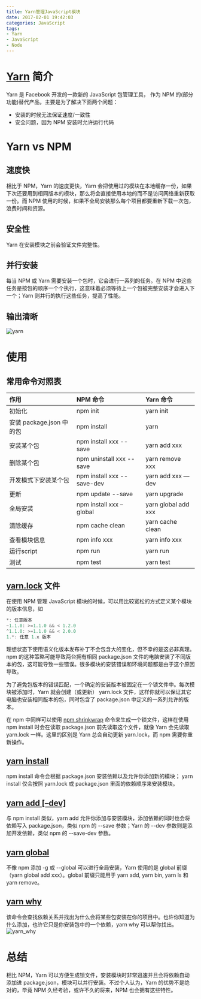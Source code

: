 ```yaml
---
title: Yarn管理JavaScript模块
date: 2017-02-01 19:42:03
categories: JavaScript
tags:
- Yarn
- JavaScript
- Node
---
```


# [Yarn](https://yarnpkg.com/) 简介

Yarn 是 Facebook 开发的一款新的 JavaScript 包管理工具， 作为 NPM 的(部分功能)替代产品，主要是为了解决下面两个问题：

- 安装的时候无法保证速度/一致性
- 安全问题，因为 NPM 安装时允许运行代码

<!-- more -->

# Yarn vs NPM

## 速度快

相比于 NPM，Yarn 的速度更快，Yarn 会把使用过的模块在本地缓存一份，如果下次还要用到相同版本的模块，那么将会直接使用本地的而不是访问网络重新获取一份。而 NPM 使用的时候，如果不全局安装那么每个项目都要重新下载一次包，浪费时间和资源。

## 安全性

Yarn 在安装模块之前会验证文件完整性。

## 并行安装

每当 NPM 或 Yarn 需要安装一个包时，它会进行一系列的任务。在 NPM 中这些任务是按包的顺序一个个执行，这意味着必须等待上一个包被完整安装才会进入下一个；Yarn 则并行的执行这些任务，提高了性能。

## 输出清晰

<img src="/assets/img/yarn.png" alt="yarn">

# 使用

## 常用命令对照表

|作用|NPM 命令|Yarn 命令|
| :-| :-|:-|
|初始化| npm init| yarn init|
|安装 package.json 中的包|npm install|yarn|
|安装某个包|npm install xxx --save|yarn add xxx|
|删除某个包|	npm uninstall xxx --save|yarn remove xxx|
|开发模式下安装某个包|npm install xxx --save-dev|	yarn add xxx —dev|
|更新|npm update --save|	yarn upgrade|
|全局安装|npm install xxx –global|yarn global add xxx|
|清除缓存|npm cache clean|yarn cache clean|
|查看模块信息|npm info xxx|yarn info xxx|
|运行script|npm run|yarn run|
|测试|npm test|yarn test|

## [yarn.lock](https://yarnpkg.com/docs/configuration/#toc-use-yarn-lock-to-pin-your-dependencies) 文件

在使用 NPM 管理 JavaScript 模块的时候，可以用比较宽松的方式定义某个模块的版本信息，如

```javascript
*: 任意版本
~1.1.0: >=1.1.0 && < 1.2.0
^1.1.0: >=1.1.0 && < 2.0.0
1.*: 任意 1.x 版本
```
理想状态下使用语义化版本发布补丁不会包含大的变化，但不幸的是这必非真理。npm 的这种策略可能导致两台拥有相同 package.json 文件的电脑安装了不同版本的包，这可能导致一些错误。很多模块的安装错误和环境问题都是由于这个原因导致。

为了避免包版本的错误匹配，一个确定的安装版本被固定在一个锁文件中。每次模块被添加时，Yarn 就会创建（或更新） yarn.lock 文件，这样你就可以保证其它电脑也安装相同版本的包，同时包含了 package.json 中定义的一系列允许的版本。

在 npm 中同样可以使用 [npm shrinkwrap](https://docs.npmjs.com/cli/shrinkwrap) 命令来生成一个锁文件，这样在使用 npm install 时会在读取 package.json 前先读取这个文件，就像 Yarn 会先读取 yarn.lock 一样。这里的区别是 Yarn 总会自动更新 yarn.lock，而 npm 需要你重新操作。

## [yarn install](https://yarnpkg.com/en/docs/cli/install)

npm install 命令会根据 package.json 安装依赖以及允许你添加新的模块； yarn install 仅会按照 yarn.lock 或 package.json 里面的依赖顺序来安装模块。

## [yarn add [–dev]](https://yarnpkg.com/en/docs/cli/add)

与 npm install 类似，yarn add 允许你添加与安装模块，添加依赖的同时也会将依赖写入 package.json，类似 npm 的 --save 参数；Yarn 的 --dev 参数则是添加开发依赖，类似 npm 的 --save-dev 参数。

## [yarn global](https://yarnpkg.com/en/docs/cli/global)

不像 npm 添加 -g 或 --global 可以进行全局安装，Yarn 使用的是 global 前缀（yarn global add xxx）。global 前缀只能用于 yarn add, yarn bin, yarn ls 和 yarn remove。

## [yarn why](https://yarnpkg.com/en/docs/cli/why)

该命令会查找依赖关系并找出为什么会将某些包安装在你的项目中。也许你知道为什么添加，也许它只是你安装包中的一个依赖，yarn why 可以帮你找出。
<img src="/assets/img/yarn_why.png" alt="yarn_why">

# 总结

相比 NPM，Yarn 可以方便生成锁文件，安装模块时非常迅速并且会将依赖自动添加进 package.json，模块可以并行安装。不过个人认为，Yarn 的优势不是绝对的，毕竟 NPM 久经考验，或许不久的将来，NPM 也会拥有这些特性。